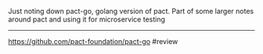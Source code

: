 Just noting down pact-go, golang  version of pact. Part of some larger notes around pact and using it for microservice testing

---

https://github.com/pact-foundation/pact-go
#review
